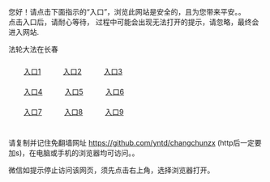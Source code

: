 您好！请点击下面指示的“入口”，浏览此网站是安全的，且为您带来平安。。 <br/>
点击入口后，请耐心等待， 过程中可能会出现无法打开的提示，请忽略，最终会进入网站. </br>

法轮大法在长春<br/>
<div style="padding:10px"><a style="margin:20px" target="_blank" href="https://d187d3w3or9b77.cloudfront.net/2Qpsp?wxaqorr" id="ccLink1" rel="nofollow">入口1</a> <a target="_blank" style="margin:20px" href="https://d3uwakqhfxv7p8.cloudfront.net/2Qpsp?bkxgekqy" id="ccLink2" rel="nofollow">入口2</a> <a style="margin:20px" target="_blank" href="https://disjjn6q56srb.cloudfront.net/2Qpsp?qezzixuf" id="ccLink3" rel="nofollow">入口3</a></div>

<div style="padding:10px" ><a style="margin:20px" target="_blank" href="https://d187d3w3or9b77.cloudfront.net/2Qpsp?wxaqorr" id="ccLink4" rel="nofollow">入口4</a> <a style="margin:20px" href="https://d3uwakqhfxv7p8.cloudfront.net/2Qpsp?bkxgekqy" target="_blank" id="ccLink5" rel="nofollow">入口5</a> <a style="margin:20px" href="https://disjjn6q56srb.cloudfront.net/2Qpsp?qezzixuf" target="_blank" id="ccLink6" rel="nofollow">入口6</a></div>

<div style="padding:10px"><a style="margin:20px" target="_blank" href="https://d187d3w3or9b77.cloudfront.net/2Qpsp?wxaqorr" id="ccLink7" rel="nofollow">入口7</a> <a style="margin:20px" href="https://d3uwakqhfxv7p8.cloudfront.net/2Qpsp?bkxgekqy" target="_blank" id="ccLink8" rel="nofollow">入口8</a> <a style="margin:20px" target="_blank" href="https://disjjn6q56srb.cloudfront.net/2Qpsp?qezzixuf" id="ccLink9" rel="nofollow">入口9</a></div>

<br/>



请复制并记住免翻墙网址 https://github.com/yntd/changchunzx (http后一定要加s)，在电脑或手机的浏览器均可访问。。<br/>

微信如提示停止访问该网页，须先点击右上角，选择浏览器打开。

